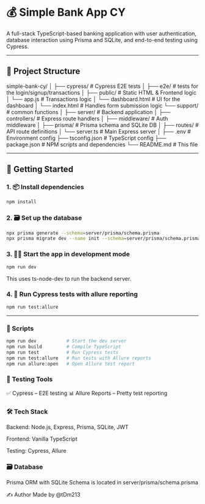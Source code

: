 
# 💰 Simple Bank App CY

A full-stack TypeScript-based banking application with user authentication, database interaction using Prisma and SQLite, and end-to-end testing using Cypress.

---

## 📁 Project Structure

simple-bank-cy/
│
├── cypress/ # Cypress E2E tests
│ ├── e2e/ # tests for the login/signup/transactions
│
├── public/ # Static HTML & Frontend logic
│ └── app.js # Transactions logic
│ └── dashboard.html # UI for the dashboard
│ └── index.html # Handles form submission logic
 └── support/ # common functions
│
├── server/ # Backend application
│ ├── controllers/ # Express route handlers
│ ├── middleware/ # Auth middleware
│ ├── prisma/ # Prisma schema and SQLite DB
│ ├── routes/ # API route definitions
│ └── server.ts # Main Express server
│
├── .env # Environment config
├── tsconfig.json # TypeScript config
├── package.json # NPM scripts and dependencies
└── README.md # This file

---

## 🚀 Getting Started

### 1. 📦 Install dependencies

```bash 
npm install
```
### 2. 🗃️ Set up the database
```bash 
npx prisma generate --schema=server/prisma/schema.prisma
npx prisma migrate dev --name init --schema=server/prisma/schema.prisma
```
### 3.  🧑‍💻 Start the app in development mode
```bash 
npm run dev
```
This uses ts-node-dev to run the backend server.
### 4.  🧪 Run Cypress tests with allure reporting
```bash 
npm run test:allure
```
----
### 🔧 Scripts
```bash 
npm run dev           # Start the dev server
npm run build         # Compile TypeScript
npm run test          # Run Cypress tests
npm run test:allure   # Run tests with Allure reports
npm run allure:open   # Open Allure test report
```
### 🧪 Testing Tools
✅ Cypress – E2E testing
📊 Allure Reports – Pretty test reporting

### 🛠️ Tech Stack
Backend: Node.js, Express, Prisma, SQLite, JWT

Frontend: Vanilla TypeScript

Testing: Cypress, Allure

### 🗃️ Database
Prisma ORM with SQLite
Schema is located in server/prisma/schema.prisma

✍️ Author
Made by @tDm213